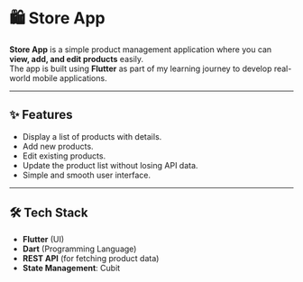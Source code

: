# 🛍️ Store App

**Store App** is a simple product management application where you can **view, add, and edit products** easily.  
The app is built using **Flutter** as part of my learning journey to develop real-world mobile applications.

---
## ✨ Features
- Display a list of products with details.
- Add new products.
- Edit existing products.
- Update the product list without losing API data.
- Simple and smooth user interface.
---
## 🛠️ Tech Stack
- **Flutter** (UI)
- **Dart** (Programming Language)
- **REST API** (for fetching product data)
- **State Management**: Cubit
